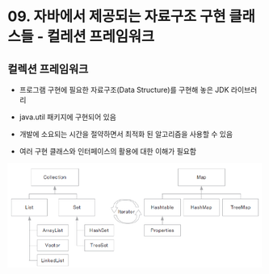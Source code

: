 # 09. 자바에서 제공되는 자료구조 구현 클래스들 - 컬레션 프레임워크

## 컬렉션 프레임워크

- 프로그램 구현에 필요한 자료구조(Data Structure)를 구현해 놓은 JDK 라이브러리

- java.util 패키지에 구현되어 있음

- 개발에 소요되는 시간을 절약하면서 최적화 된 알고리즘을 사용할 수 있음

- 여러 구현 클래스와 인터페이스의 활용에 대한 이해가 필요함

![collection](./img/collection.png)
